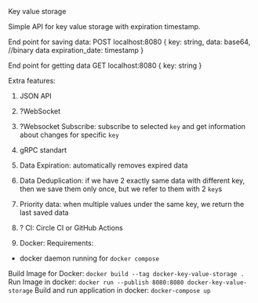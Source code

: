 Key value storage

Simple API for key value storage with expiration timestamp.

End point for saving data:
POST localhost:8080
  {
    key: string,
    data: base64, //binary data
    expiration_date: timestamp
  }

End point for getting data
GET localhost:8080
  {
    key: string
  }

Extra features:
1. JSON API
2. ?WebSocket
3. ?Websocket Subscribe: subscribe to selected `key` and get information about changes for specific `key`
5. gRPC standart
7. Data Expiration: automatically removes expired data
8. Data Deduplication: if we have 2 exactly same data with different key, then we save them only once, but we refer to them with 2 `key`s
9. Priority data: when multiple values under the same key, we return the last saved data

13. ? CI: Circle CI or GitHub Actions


12. Docker:
Requirements:
 - docker daemon running for `docker compose`

Build Image for Docker:
  `docker build --tag docker-key-value-storage .`
Run Image in docker: 
  `docker run --publish 8080:8080 docker-key-value-storage`
Build and run application in docker:
  `docker-compose up`